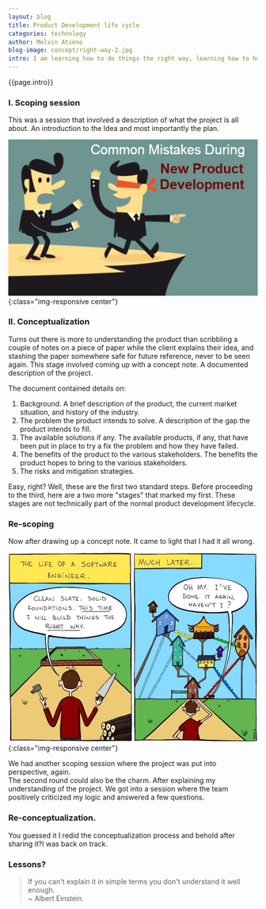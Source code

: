 ```yaml
---
layout: blog
title: Product Development life cycle
categories: technology
author: Melvin Atieno
blog-image: concept/right-way-2.jpg
intro: I am learning how to do things the right way, learning how to hold my cup right,by the handle. Product development the right way. Software products have a life cycle. The life cycle has several stages.The most important stage is the planning stage.Yes, yes I know I also thought it was the implementation. I am currently working on a product, the right way. Here's a recap of the planning phase and how I experienced it.
---
```


{{page.intro}}




### I. Scoping session

This was a session that involved a description of what the project is all about. An introduction to the Idea and most importantly the plan.

![common mistakes](/assets/images/blog/concept/common-mistakes.jpg){:class="img-responsive center"}


### II. Conceptualization
Turns out there is more to understanding the product than scribbling a couple of notes on a piece of paper while the client explains their idea, and stashing the paper somewhere safe for future reference, never to be seen again. 
This stage involved coming up with a concept note. A documented description of the project.

The document contained details on:
1. Background.
    A brief description of the product, the current market situation, and history of the industry.
2. The problem the product intends to solve.
    A description of the gap the product intends to fill. 
3. The available solutions if any.
    The available products, if any, that have been put in place to try a fix the problem and how they have failed.
4. The benefits of the product to the various stakeholders.
    The benefits the product hopes to bring to the various stakeholders.
5. The risks and mitigation strategies.



Easy, right?
Well, these are the first two standard steps. Before proceeding to the third, here are a two more "stages" that marked my first. These stages are not technically part of the normal product development lifecycle.

### Re-scoping
Now after drawing up a concept note. It came to light that I had it all wrong.

![Rescoping](/assets/images/blog/concept/right-way.jpg){:class="img-responsive center"}

We had another scoping session where the project was put into perspective, again.<br/>
The second round could also be the charm. After explaining my understanding of the project. We got into a session where the team positively criticized my logic and answered a few questions.






### Re-conceptualization.
You guessed it I redid the conceptualization process and behold after sharing it?I was back on track.



### Lessons?
>If you can't explain it in simple terms you don't understand it well enough.<br>
                                                           ~ Albert Einstein.
